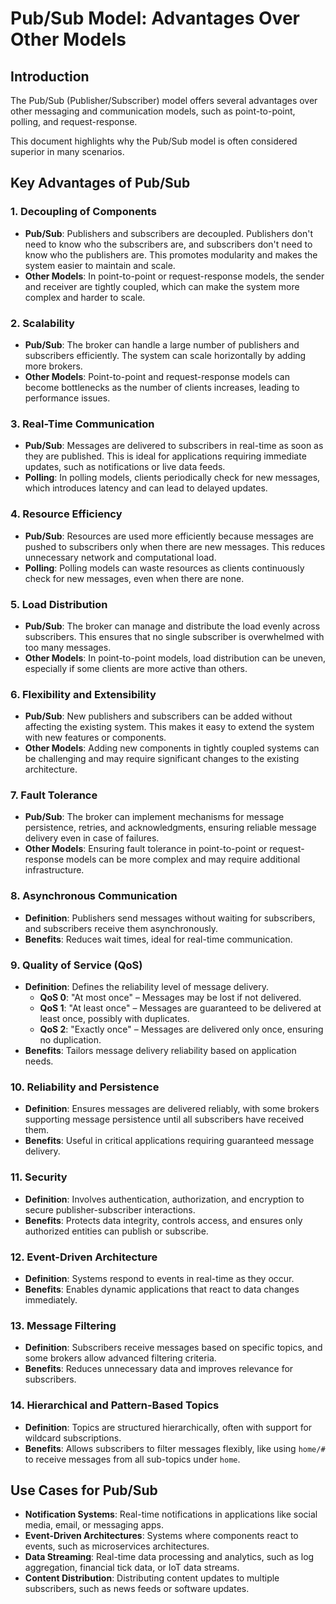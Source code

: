 # Pub/Sub Model: Advantages Over Other Models

## Introduction
The Pub/Sub (Publisher/Subscriber) model offers several advantages over other messaging and communication models, 
such as point-to-point, 
polling, and 
request-response. 

This document highlights why the Pub/Sub model is often considered superior in many scenarios.

## Key Advantages of Pub/Sub

### 1. Decoupling of Components
- **Pub/Sub**: Publishers and subscribers are decoupled. Publishers don't need to know who the subscribers are, and subscribers don't need to know who the publishers are. This promotes modularity and makes the system easier to maintain and scale.
- **Other Models**: In point-to-point or request-response models, the sender and receiver are tightly coupled, which can make the system more complex and harder to scale.

### 2. Scalability
- **Pub/Sub**: The broker can handle a large number of publishers and subscribers efficiently. The system can scale horizontally by adding more brokers.
- **Other Models**: Point-to-point and request-response models can become bottlenecks as the number of clients increases, leading to performance issues.

### 3. Real-Time Communication
- **Pub/Sub**: Messages are delivered to subscribers in real-time as soon as they are published. This is ideal for applications requiring immediate updates, such as notifications or live data feeds.
- **Polling**: In polling models, clients periodically check for new messages, which introduces latency and can lead to delayed updates.

### 4. Resource Efficiency
- **Pub/Sub**: Resources are used more efficiently because messages are pushed to subscribers only when there are new messages. This reduces unnecessary network and computational load.
- **Polling**: Polling models can waste resources as clients continuously check for new messages, even when there are none.

### 5. Load Distribution
- **Pub/Sub**: The broker can manage and distribute the load evenly across subscribers. This ensures that no single subscriber is overwhelmed with too many messages.
- **Other Models**: In point-to-point models, load distribution can be uneven, especially if some clients are more active than others.

### 6. Flexibility and Extensibility
- **Pub/Sub**: New publishers and subscribers can be added without affecting the existing system. This makes it easy to extend the system with new features or components.
- **Other Models**: Adding new components in tightly coupled systems can be challenging and may require significant changes to the existing architecture.

### 7. Fault Tolerance
- **Pub/Sub**: The broker can implement mechanisms for message persistence, retries, and acknowledgments, ensuring reliable message delivery even in case of failures.
- **Other Models**: Ensuring fault tolerance in point-to-point or request-response models can be more complex and may require additional infrastructure.

### 8. Asynchronous Communication
- **Definition**: Publishers send messages without waiting for subscribers, and subscribers receive them asynchronously.
- **Benefits**: Reduces wait times, ideal for real-time communication.

### 9. Quality of Service (QoS)
- **Definition**: Defines the reliability level of message delivery.
  - **QoS 0**: "At most once" – Messages may be lost if not delivered.
  - **QoS 1**: "At least once" – Messages are guaranteed to be delivered at least once, possibly with duplicates.
  - **QoS 2**: "Exactly once" – Messages are delivered only once, ensuring no duplication.
- **Benefits**: Tailors message delivery reliability based on application needs.

### 10. Reliability and Persistence
- **Definition**: Ensures messages are delivered reliably, with some brokers supporting message persistence until all subscribers have received them.
- **Benefits**: Useful in critical applications requiring guaranteed message delivery.

### 11. Security
- **Definition**: Involves authentication, authorization, and encryption to secure publisher-subscriber interactions.
- **Benefits**: Protects data integrity, controls access, and ensures only authorized entities can publish or subscribe.

### 12. Event-Driven Architecture
- **Definition**: Systems respond to events in real-time as they occur.
- **Benefits**: Enables dynamic applications that react to data changes immediately.

### 13. Message Filtering
- **Definition**: Subscribers receive messages based on specific topics, and some brokers allow advanced filtering criteria.
- **Benefits**: Reduces unnecessary data and improves relevance for subscribers.

### 14. Hierarchical and Pattern-Based Topics
- **Definition**: Topics are structured hierarchically, often with support for wildcard subscriptions.
- **Benefits**: Allows subscribers to filter messages flexibly, like using `home/#` to receive messages from all sub-topics under `home`.

## Use Cases for Pub/Sub
- **Notification Systems**: Real-time notifications in applications like social media, email, or messaging apps.
- **Event-Driven Architectures**: Systems where components react to events, such as microservices architectures.
- **Data Streaming**: Real-time data processing and analytics, such as log aggregation, financial tick data, or IoT data streams.
- **Content Distribution**: Distributing content updates to multiple subscribers, such as news feeds or software updates.

